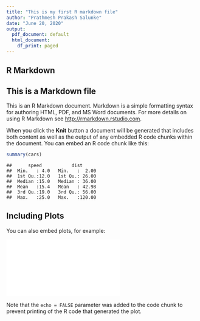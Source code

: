 ```yaml
---
title: "This is my first R markdown file"
author: "Prathmesh Prakash Salunke"
date: "June 20, 2020"
output:
  pdf_document: default
  html_document:
    df_print: paged
---
```




## R Markdown
## This is a Markdown file

This is an R Markdown document. Markdown is a simple formatting syntax for authoring HTML, PDF, and MS Word documents. For more details on using R Markdown see <http://rmarkdown.rstudio.com>.

When you click the **Knit** button a document will be generated that includes both content as well as the output of any embedded R code chunks within the document. You can embed an R code chunk like this:


```r
summary(cars)
```

```
##      speed           dist       
##  Min.   : 4.0   Min.   :  2.00  
##  1st Qu.:12.0   1st Qu.: 26.00  
##  Median :15.0   Median : 36.00  
##  Mean   :15.4   Mean   : 42.98  
##  3rd Qu.:19.0   3rd Qu.: 56.00  
##  Max.   :25.0   Max.   :120.00
```

## Including Plots

You can also embed plots, for example:

![](helloworld1_files/figure-latex/pressure-1.pdf)<!-- --> 

Note that the `echo = FALSE` parameter was added to the code chunk to prevent printing of the R code that generated the plot.
